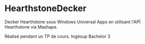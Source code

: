 # HearthstoneDecker
Decker Hearthstone sous Windows Universal Apps en utilisant l'APÏ Hearthstone via Mashape.

Réalisé pendant un TP de cours.
Ingésup Bachelor 3
